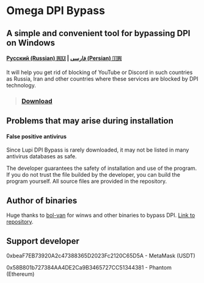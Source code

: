 # Omega DPI Bypass
## A simple and convenient tool for bypassing DPI on Windows
#### [Русский (Russian) 🇷🇺](https://github.com/0netervezer0/Omega-DPI-Bypass/blob/main/README_ru.md)  |  [فارسی (Persian) 🇮🇷](https://github.com/0netervezer0/Omega-DPI-Bypass/blob/main/README_fa.md)
It will help you get rid of blocking of YouTube or Discord in such countries as Russia, Iran and other countries where these services are blocked by DPI technology.
> ### [Download](https://github.com/0netervezer0/Omega-DPI-Bypass/releases/tag/2.2.1)
## Problems that may arise during installation
#### False positive antivirus
Since Lupi DPI Bypass is rarely downloaded, it may not be listed in many antivirus databases as safe.

The developer guarantees the safety of installation and use of the program. If you do not trust the file builded by the developer, you can build the program yourself. All source files are provided in the repository.
## Author of binaries
Huge thanks to [bol-van](https://github.com/bol-van) for winws and other binaries to bypass DPI.
[Link to repository](https://github.com/bol-van/zapret).
## Support developer
0xbeaF7EB73920A2c47388365D2023Fc2120C65D5A - MetaMask (USDT)

0x58B801b727384AA4DE2Ca9B3465727CC51344381 - Phantom (Ethereum)
